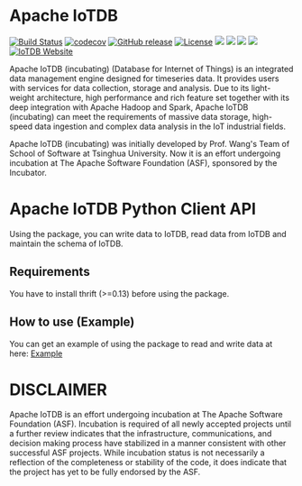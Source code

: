 <!--

    Licensed to the Apache Software Foundation (ASF) under one
    or more contributor license agreements.  See the NOTICE file
    distributed with this work for additional information
    regarding copyright ownership.  The ASF licenses this file
    to you under the Apache License, Version 2.0 (the
    "License"); you may not use this file except in compliance
    with the License.  You may obtain a copy of the License at

        http://www.apache.org/licenses/LICENSE-2.0

    Unless required by applicable law or agreed to in writing,
    software distributed under the License is distributed on an
    "AS IS" BASIS, WITHOUT WARRANTIES OR CONDITIONS OF ANY
    KIND, either express or implied.  See the License for the
    specific language governing permissions and limitations
    under the License.

-->

# Apache IoTDB

[![Build Status](https://www.travis-ci.org/apache/incubator-iotdb.svg?branch=master)](https://www.travis-ci.org/apache/incubator-iotdb)
[![codecov](https://codecov.io/gh/thulab/incubator-iotdb/branch/master/graph/badge.svg)](https://codecov.io/gh/thulab/incubator-iotdb)
[![GitHub release](https://img.shields.io/github/release/apache/incubator-iotdb.svg)](https://github.com/apache/incubator-iotdb/releases)
[![License](https://img.shields.io/badge/license-Apache%202-4EB1BA.svg)](https://www.apache.org/licenses/LICENSE-2.0.html)
![](https://github-size-badge.herokuapp.com/apache/incubator-iotdb.svg)
![](https://img.shields.io/github/downloads/apache/incubator-iotdb/total.svg)
![](https://img.shields.io/badge/platform-win10%20%7C%20macox%20%7C%20linux-yellow.svg)
![](https://img.shields.io/badge/java--language-1.8-blue.svg)
[![IoTDB Website](https://img.shields.io/website-up-down-green-red/https/shields.io.svg?label=iotdb-website)](https://iotdb.apache.org/)


Apache IoTDB (incubating) (Database for Internet of Things) is an integrated data management engine designed for
timeseries data. It provides users with services for data collection, storage and analysis. Due to its light-weight
architecture, high performance and rich feature set together with its deep integration with Apache Hadoop and Spark,
Apache IoTDB (incubating) can meet the requirements of massive data storage, high-speed data ingestion and complex data
analysis in the IoT industrial fields.

Apache IoTDB (incubating) was initially developed by Prof. Wang's Team of School of Software at Tsinghua University.
Now it is an effort undergoing incubation at The Apache Software Foundation (ASF), sponsored by the Incubator.

# Apache IoTDB Python Client API

Using the package, you can write data to IoTDB, read data from IoTDB and maintain the schema of IoTDB.

## Requirements

You have to install thrift (>=0.13) before using the package.

## How to use (Example)

You can get an example of using the package to read and write data at here: [Example](https://github.com/apache/incubator-iotdb/blob/release%2F0.9.3/client-py/src/client_example.py)

# DISCLAIMER

Apache IoTDB is an effort undergoing incubation at The Apache Software Foundation (ASF).
Incubation is required of all newly accepted projects until a further review indicates that the
infrastructure, communications, and decision making process have stabilized in a manner consistent
with other successful ASF projects. While incubation status is not necessarily a reflection of the
completeness or stability of the code, it does indicate that the project has yet to be fully
endorsed by the ASF.
